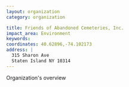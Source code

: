 ```yaml
---
layout: organization
category: organization

title: Friends of Abandoned Cemeteries, Inc.
impact_area: Environment
keywords: 
coordinates: 40.62896,-74.102173
address: |
  315 Sharon Ave
  Staten Island NY 10314
---
```

Organization's overview
